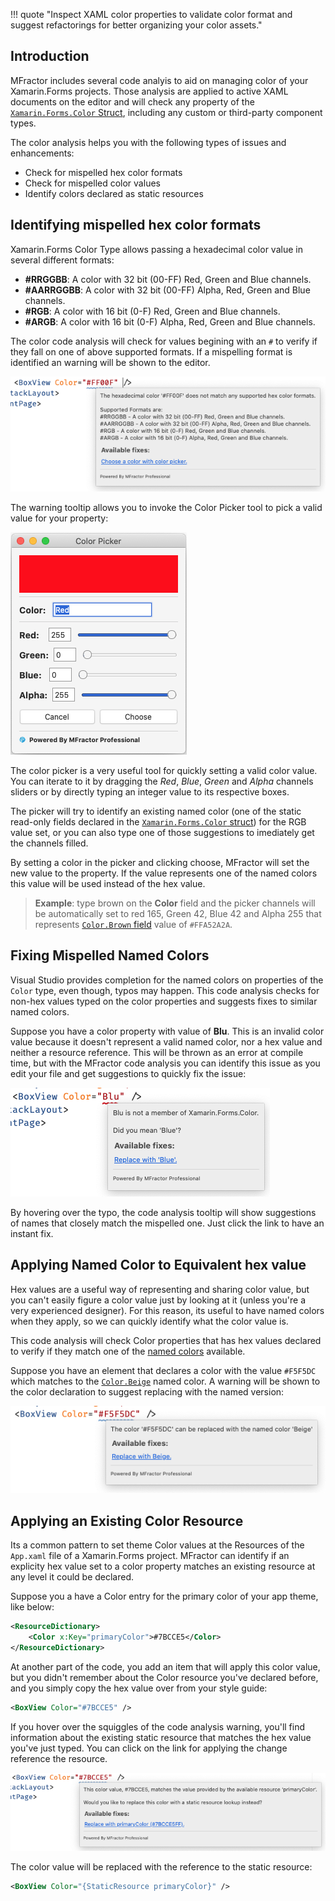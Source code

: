!!! quote "Inspect XAML color properties to validate color format and suggest refactorings for better organizing your color assets."

## Introduction

MFractor includes several code analyis to aid on managing color of your Xamarin.Forms projects. Those analysis are applied to active XAML documents on the editor and will check any property of the [`Xamarin.Forms.Color` Struct](https://docs.microsoft.com/en-us/dotnet/api/xamarin.forms.color?view=xamarin-forms), including any custom or third-party component types.

The color analysis helps you with the following types of issues and enhancements:

* Check for mispelled hex color formats
* Check for mispelled color values
* Identify colors declared as static resources

## Identifying mispelled hex color formats

Xamarin.Forms Color Type allows passing a hexadecimal color value in several different formats:

* **#RRGGBB**: A color with 32 bit (00-FF) Red, Green and Blue channels.
* **#AARRGGBB**: A color with 32 bit (00-FF) Alpha, Red, Green and Blue channels.
* **#RGB**: A color with 16 bit (0-F) Red, Green and Blue channels.
* **#ARGB**: A color with 16 bit (0-F) Alpha, Red, Green and Blue channels.

The color code analysis will check for values begining with an `#` to verify if they fall on one of above supported formats. If a mispelling format is identified an warning will be shown to the editor.

![Mispelled hex value in a color property of a XAML page](/img/xamarin-forms/color-analysis-hex-mispell.png)

The warning tooltip allows you to invoke the Color Picker tool to pick a valid value for your property:

![Mispelled hex value in a color property of a XAML page](/img/xamarin-forms/color-analysis-color-picker.png)

The color picker is a very useful tool for quickly setting a valid color value. You can iterate to it by dragging the _Red_, _Blue_, _Green_ and _Alpha_ channels sliders or by directly typing an integer value to its respective boxes.

The picker will try to identify an existing named color (one of the static read-only fields declared in the [`Xamarin.Forms.Color` struct](https://docs.microsoft.com/en-us/dotnet/api/xamarin.forms.color?view=xamarin-forms)) for the RGB value set, or you can also type one of those suggestions to imediately get the channels filled.

By setting a color in the picker and clicking choose, MFractor will set the new value to the property. If the value represents one of the named colors this value will be used instead of the hex value.

>**Example**: type brown on the **Color** field and the picker channels will be automatically set to red 165, Green 42, Blue 42 and Alpha 255 that represents [`Color.Brown` field](https://docs.microsoft.com/en-us/dotnet/api/xamarin.forms.color.brown?view=xamarin-forms) value of `#FFA52A2A`.

## Fixing Mispelled Named Colors

Visual Studio provides completion for the named colors on properties of the `Color` type, even though, typos may happen. This code analysis checks for non-hex values typed on the color properties and suggests fixes to similar named colors.

Suppose you have a color property with value of **Blu**. This is an invalid color value because it doesn't represent a valid named color, nor a hex value and neither a resource reference. This will be thrown as an error at compile time, but with the MFractor code analysis you can identify this issue as you edit your file and get suggestions to quickly fix the issue:

![Mispelled hex value in a color property of a XAML page](/img/xamarin-forms/color-analysis-named-mispell.png)

By hovering over the typo, the code analysis tooltip will show suggestions of names that closely match the mispelled one. Just click the link to have an instant fix.

## Applying Named Color to Equivalent hex value

Hex values are a useful way of representing and sharing color value, but you can't easily figure a color value just by looking at it (unless you're a very experienced designer). For this reason, its useful to have named colors when they apply, so we can quickly identify what the color value is.

This code analysis will check Color properties that has hex values declared to verify if they match one of the [named colors](https://docs.microsoft.com/en-us/dotnet/api/xamarin.forms.color?view=xamarin-forms) available.

Suppose you have an element that declares a color with the value `#F5F5DC` which matches to the [`Color.Beige`](https://docs.microsoft.com/en-us/dotnet/api/xamarin.forms.color.beige?view=xamarin-forms) named color. A warning will be shown to the color declaration to suggest replacing with the named version:

![The Code Analysis found a hex value that matches one of the named colors](/img/xamarin-forms/color-analysis-matching-named.png)


## Applying an Existing Color Resource

Its a common pattern to set theme Color values at the Resources of the `App.xaml` file of a Xamarin.Forms project. MFractor can identify if an explicity hex value set to a color property matches an existing resource at any level it could be declared.

Suppose you a have a Color entry for the primary color of your app theme, like below:

```xml
<ResourceDictionary>
    <Color x:Key="primaryColor">#7BCCE5</Color>
</ResourceDictionary>
```

At another part of the code, you add an item that will apply this color value, but you didn't remember about the Color resource you've declared before, and you simply copy the hex value over from your style guide:

```xml
<BoxView Color="#7BCCE5" />
```

If you hover over the squiggles of the code analysis warning, you'll find information about the existing static resource that matches the hex value you've just typed. You can click on the link for applying the change reference the resource.

![The code analysis found a hex color value that match one declared resource](/img/xamarin-forms/color-analysis-matching-resource.png)

The color value will be replaced with the reference to the static resource:

```xml
<BoxView Color="{StaticResource primaryColor}" />
```


